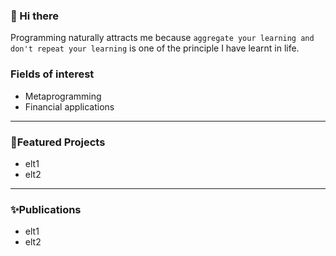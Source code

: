 ### 👋 Hi there 
Programming naturally attracts me because ``aggregate your learning and don't repeat your learning`` is one of the principle I have learnt in life.

### Fields of interest
- Metaprogramming
- Financial applications 

---
### 🌱Featured Projects
- elt1
- elt2
---
### ✨Publications
- elt1
- elt2
<!--
**pakkinlau/pakkinlau** is a ✨ _special_ ✨ repository because its `README.md` (this file) appears on your GitHub profile.

Here are some ideas to get you started:

- 🔭 I’m currently working on ...
- 🌱 I’m currently learning ...
- 👯 I’m looking to collaborate on ...
- 🤔 I’m looking for help with ...
- 💬 Ask me about ...
- 📫 How to reach me: ...
- 😄 Pronouns: ...
- ⚡ Fun fact: ...
-->

